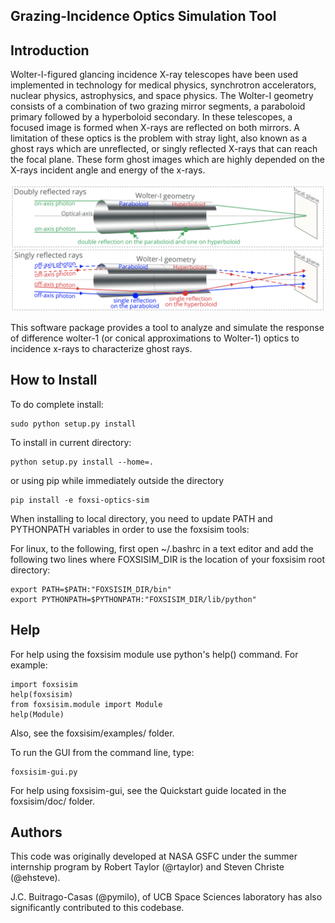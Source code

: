 Grazing-Incidence Optics Simulation Tool
----------------------------------------

Introduction
------------

Wolter-I-figured glancing incidence X-ray telescopes have been used implemented 
in technology for medical physics, synchrotron accelerators, nuclear physics,
astrophysics, and space physics. The Wolter-I geometry consists of a combination
of two grazing mirror segments, a paraboloid primary followed by a hyperboloid 
secondary. In these telescopes, a focused image is formed when X-rays are 
reflected on both mirrors. A limitation of these optics is the problem with 
stray light, also known as a ghost rays which are unreflected, or singly 
reflected X-rays that can reach the focal plane. These form ghost images 
which are highly depended on the X-rays incident angle and energy of the x-rays.

![Schematic of a Wolter-I mirror. Top: Rays (in green) that reflect twice and then reach the focal plane are focused rays. Bottom: Rays that reflect only once produce a ghost ray pattern on the focal plane. In blue and red those rays reflecting only on the paraboloid and the hyperboloid segment respectively.](doc/images/Wolter1_schematic.png)

This software package provides a tool to analyze and simulate the response
of difference wolter-1 (or conical approximations to Wolter-1) optics
to incidence x-rays to characterize ghost rays.

How to Install
--------------
To do complete install:

    sudo python setup.py install

To install in current directory:

    python setup.py install --home=.

or using pip while immediately outside the directory

    pip install -e foxsi-optics-sim

When installing to local directory, you need to update PATH 
and PYTHONPATH variables in order to use the foxsisim tools:

For linux, to the following, first open ~/.bashrc in a text editor and add
the following two lines where FOXSISIM_DIR is the location of your foxsisim 
root directory:
   
    export PATH=$PATH:"FOXSISIM_DIR/bin"
    export PYTHONPATH=$PYTHONPATH:"FOXSISIM_DIR/lib/python"


Help
----
For help using the foxsisim module use python's help() command. 
For example:

    import foxsisim
    help(foxsisim)
    from foxsisim.module import Module
    help(Module)

Also, see the foxsisim/examples/ folder.

To run the GUI from the command line, type:
    
    foxsisim-gui.py

For help using foxsisim-gui, see the Quickstart guide located in the 
foxsisim/doc/ folder.

Authors
-------
This code was originally developed at NASA GSFC under the summer internship 
program by Robert Taylor (@rtaylor) and Steven Christe (@ehsteve). 

J.C. Buitrago-Casas (@pymilo), of UCB Space Sciences laboratory has also
significantly contributed to this codebase.


